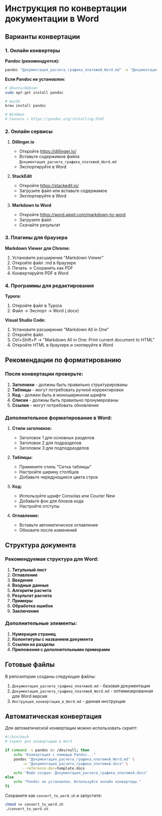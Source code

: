 # Инструкция по конвертации документации в Word

## Варианты конвертации

### 1. Онлайн конвертеры

**Pandoc (рекомендуется):**
```bash
pandoc "Документация_расчета_графика_платежей_Word.md" -o "Документация_расчета_графика_платежей.docx"
```

**Если Pandoc не установлен:**
```bash
# Ubuntu/Debian
sudo apt-get install pandoc

# macOS
brew install pandoc

# Windows
# Скачать с https://pandoc.org/installing.html
```

### 2. Онлайн сервисы

1. **Dillinger.io**
   - Откройте https://dillinger.io/
   - Вставьте содержимое файла `Документация_расчета_графика_платежей_Word.md`
   - Экспортируйте в Word

2. **StackEdit**
   - Откройте https://stackedit.io/
   - Загрузите файл или вставьте содержимое
   - Экспортируйте в Word

3. **Markdown to Word**
   - Откройте https://word.aippt.com/markdown-to-word
   - Загрузите файл
   - Скачайте результат

### 3. Плагины для браузера

**Markdown Viewer для Chrome:**
1. Установите расширение "Markdown Viewer"
2. Откройте файл .md в браузере
3. Печать → Сохранить как PDF
4. Конвертируйте PDF в Word

### 4. Программы для редактирования

**Typora:**
1. Откройте файл в Typora
2. Файл → Экспорт → Word (.docx)

**Visual Studio Code:**
1. Установите расширение "Markdown All in One"
2. Откройте файл
3. Ctrl+Shift+P → "Markdown All in One: Print current document to HTML"
4. Откройте HTML в браузере и скопируйте в Word

## Рекомендации по форматированию

### После конвертации проверьте:

1. **Заголовки** - должны быть правильно структурированы
2. **Таблицы** - могут потребовать ручной корректировки
3. **Код** - должен быть в моноширинном шрифте
4. **Списки** - должны быть правильно пронумерованы
5. **Ссылки** - могут потребовать обновления

### Дополнительное форматирование в Word:

1. **Стили заголовков:**
   - Заголовок 1 для основных разделов
   - Заголовок 2 для подразделов
   - Заголовок 3 для подподразделов

2. **Таблицы:**
   - Примените стиль "Сетка таблицы"
   - Настройте ширину столбцов
   - Добавьте чередующиеся цвета строк

3. **Код:**
   - Используйте шрифт Consolas или Courier New
   - Добавьте фон для блоков кода
   - Настройте отступы

4. **Оглавление:**
   - Вставьте автоматическое оглавление
   - Обновите после изменений

## Структура документа

### Рекомендуемая структура для Word:

1. **Титульный лист**
2. **Оглавление**
3. **Введение**
4. **Входные данные**
5. **Алгоритм расчета**
6. **Результат расчета**
7. **Примеры**
8. **Обработка ошибок**
9. **Заключение**

### Дополнительные элементы:

1. **Нумерация страниц**
2. **Колонтитулы с названием документа**
3. **Ссылки на разделы**
4. **Приложения с дополнительными примерами**

## Готовые файлы

В репозитории созданы следующие файлы:

1. `Документация_расчета_графика_платежей.md` - базовая документация
2. `Документация_расчета_графика_платежей_Word.md` - оптимизированная для Word версия
3. `Инструкция_конвертации_в_Word.md` - данная инструкция

## Автоматическая конвертация

Для автоматической конвертации можно использовать скрипт:

```bash
#!/bin/bash
# Скрипт для конвертации в Word

if command -v pandoc &> /dev/null; then
    echo "Конвертация с помощью Pandoc..."
    pandoc "Документация_расчета_графика_платежей_Word.md" \
        -o "Документация_расчета_графика_платежей.docx" \
        --reference-doc=template.docx
    echo "Файл создан: Документация_расчета_графика_платежей.docx"
else
    echo "Pandoc не установлен. Используйте онлайн конвертеры."
fi
```

Сохраните как `convert_to_word.sh` и запустите:
```bash
chmod +x convert_to_word.sh
./convert_to_word.sh
``` 